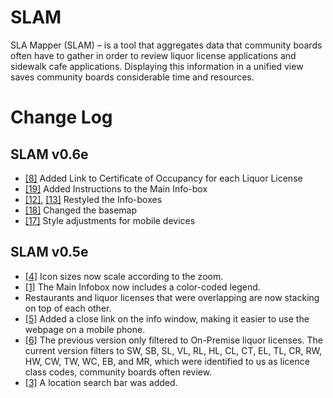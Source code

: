 # SLAM
SLA Mapper (SLAM) – is a tool that aggregates data that community boards often have to gather in order to review liquor license applications and sidewalk cafe applications. Displaying this information in a unified view saves community boards considerable time and resources.


# Change Log


## SLAM v0.6e
* [[8]](../../../../BetaNYC/SLAM/issues/8) Added Link to Certificate of Occupancy for each Liquor License
* [[19]](../../../../BetaNYC/SLAM/issues/19) Added Instructions to the Main Info-box
* [[12]](../../../../BetaNYC/SLAM/issues/12), [[13]](../../../../BetaNYC/SLAM/issues/13) Restyled the Info-boxes
* [[18]](../../../../BetaNYC/SLAM/issues/18) Changed the basemap 
* [[17]](../../../../BetaNYC/SLAM/issues/17) Style adjustments for mobile devices

## SLAM v0.5e
* [[4]](../../../../BetaNYC/SLAM/issues/4) Icon sizes now scale according to the zoom.
* [[1]](../../../../BetaNYC/SLAM/issues/1) The Main Infobox now includes a color-coded legend. 
* Restaurants and liquor licenses that were overlapping are now stacking on top of each other. 
* [[5]](../../../../BetaNYC/SLAM/issues/5) Added a close link on the info window, making it easier to use the webpage on a mobile phone. 
* [[6]](../../../../BetaNYC/SLAM/issues/6) The previous version only filtered to On-Premise liquor licenses. The current version filters to SW, SB, SL, VL, RL, HL, CL, CT, EL, TL, CR, RW, HW, CW, TW, WC, EB, and MR, which were identified to us as licence class codes, community boards often review. 
* [[3]](../../../../BetaNYC/SLAM/issues/3) A location search bar was added. 
